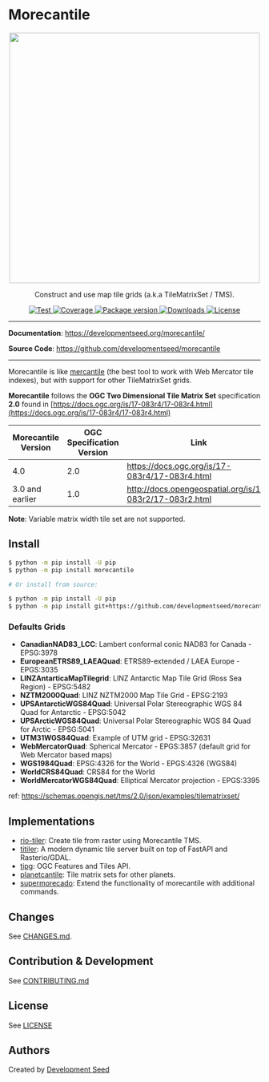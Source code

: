 # Morecantile

<p align="center">
  <img height="500" src="https://github.com/developmentseed/morecantile/assets/10407788/a1523c6d-e255-4dc6-a201-20029715858a"/>
  <p align="center">Construct and use map tile grids (a.k.a TileMatrixSet / TMS).</p>

</p>
<p align="center">
  <a href="https://github.com/developmentseed/morecantile/actions?query=workflow%3ACI" target="_blank">
      <img src="https://github.com/developmentseed/morecantile/workflows/CI/badge.svg" alt="Test">
  </a>
  <a href="https://codecov.io/gh/developmentseed/morecantile" target="_blank">
      <img src="https://codecov.io/gh/developmentseed/morecantile/branch/main/graph/badge.svg" alt="Coverage">
  </a>
  <a href="https://pypi.org/project/morecantile" target="_blank">
      <img src="https://img.shields.io/pypi/v/morecantile?color=%2334D058&label=pypi%20package" alt="Package version">
  </a>
  <a href="https://pypistats.org/packages/morecantile" target="_blank">
      <img src="https://img.shields.io/pypi/dm/morecantile.svg" alt="Downloads">
  </a>
  <a href="https://github.com/developmentseed/morecantile/blob/main/LICENSE" target="_blank">
      <img src="https://img.shields.io/github/license/developmentseed/morecantile.svg" alt="License">
  </a>
</p>

---

**Documentation**: <a href="https://developmentseed.org/morecantile/" target="_blank">https://developmentseed.org/morecantile/</a>

**Source Code**: <a href="https://github.com/developmentseed/morecantile" target="_blank">https://github.com/developmentseed/morecantile</a>

---

Morecantile is like [mercantile](https://github.com/mapbox/mercantile) (the best tool to work with Web Mercator tile indexes), but with support for other TileMatrixSet grids.

**Morecantile** follows the **OGC Two Dimensional Tile Matrix Set** specification **2.0** found in [https://docs.ogc.org/is/17-083r4/17-083r4.html](https://docs.ogc.org/is/17-083r4/17-083r4.html)

| Morecantile Version | OGC Specification Version | Link
| ------------------- | ------------------------- |---------
| 4.0                 | 2.0                       | https://docs.ogc.org/is/17-083r4/17-083r4.html
| 3.0 and earlier     | 1.0                       | http://docs.opengeospatial.org/is/17-083r2/17-083r2.html

**Note**: Variable matrix width tile set are not supported.

## Install

```bash
$ python -m pip install -U pip
$ python -m pip install morecantile

# Or install from source:

$ python -m pip install -U pip
$ python -m pip install git+https://github.com/developmentseed/morecantile.git
```

### Defaults Grids

- **CanadianNAD83_LCC**: Lambert conformal conic NAD83 for Canada - EPSG:3978
- **EuropeanETRS89_LAEAQuad**: ETRS89-extended / LAEA Europe - EPGS:3035
- **LINZAntarticaMapTilegrid**: LINZ Antarctic Map Tile Grid (Ross Sea Region) - EPSG:5482
- **NZTM2000Quad**: LINZ NZTM2000 Map Tile Grid - EPSG:2193
- **UPSAntarcticWGS84Quad**: Universal Polar Stereographic WGS 84 Quad for Antarctic - EPSG:5042
- **UPSArcticWGS84Quad**: Universal Polar Stereographic WGS 84 Quad for Arctic - EPSG:5041
- **UTM31WGS84Quad**: Example of UTM grid - EPSG:32631
- **WebMercatorQuad**: Spherical Mercator - EPGS:3857 (default grid for Web Mercator based maps)
- **WGS1984Quad**: EPSG:4326 for the World - EPGS:4326 (WGS84)
- **WorldCRS84Quad**: CRS84 for the World
- **WorldMercatorWGS84Quad**: Elliptical Mercator projection - EPGS:3395

ref: https://schemas.opengis.net/tms/2.0/json/examples/tilematrixset/

## Implementations

- [rio-tiler](https://github.com/cogeotiff/rio-tiler): Create tile from raster using Morecantile TMS.
- [titiler](https://github.com/developmentseed/titiler): A modern dynamic tile server built on top of FastAPI and Rasterio/GDAL.
- [tipg](https://github.com/developmentseed/tipg): OGC Features and Tiles API.
- [planetcantile](https://github.com/AndrewAnnex/planetcantile): Tile matrix sets for other planets.
- [supermorecado](https://github.com/developmentseed/supermorecado): Extend the functionality of morecantile with additional commands.


## Changes

See [CHANGES.md](https://github.com/developmentseed/morecantile/blob/main/CHANGES.md).

## Contribution & Development

See [CONTRIBUTING.md](https://github.com/developmentseed/morecantile/blob/main/CONTRIBUTING.md)

## License

See [LICENSE](https://github.com/developmentseed/morecantile/blob/main/LICENSE)

## Authors

Created by [Development Seed](<http://developmentseed.org>)
